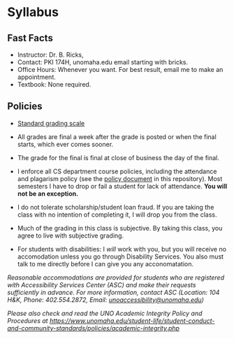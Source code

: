 # Syllabus

## Fast Facts

- Instructor: Dr. B. Ricks,  
- Contact: PKI 174H, unomaha.edu email starting with bricks.
- Office Hours: Whenever you want. For best result, email me to make an appointment.
- Textbook: None required.

## Policies
- [Standard grading scale](https://github.com/bricksphd/teaching/blob/master/GradingScale.md)
- All grades are final a week after the grade is posted or when the final starts, which ever comes sooner.
- The grade for the final is final at close of business the day of the final.

- I enforce all CS department course policies, including the attendance and plagarism policy (see the [policy document](https://github.com/bricksphd/teaching/blob/master/CSPolicies.docx) in this repository). 
Most semesters I have to drop or fail a student for lack of attendance. 
**You will not be an exception.**

- I do not tolerate scholarship/student loan fraud. If you are taking the class with no intention of completing it, I will drop you from the class.
- Much of the grading in this class is subjective.  By taking this class, you agree to live with subjective grading.
- For students with disabilities: I *will* work with you, but you will receive no accomodation unless you go through Disability Services. You also must talk to me directly before I can give you any acconomatation.

_Reasonable accommodations are provided for students who are registered with Accessibility Services Center (ASC) and make their requests sufficiently in advance. For more information, contact ASC (Location: 104 H&K, Phone: 402.554.2872, Email: unoaccessibility@unomaha.edu)_


_Please also check and read the UNO Academic Integrity Policy and Procedures at https://www.unomaha.edu/student-life/student-conduct-and-community-standards/policies/academic-integrity.php_
